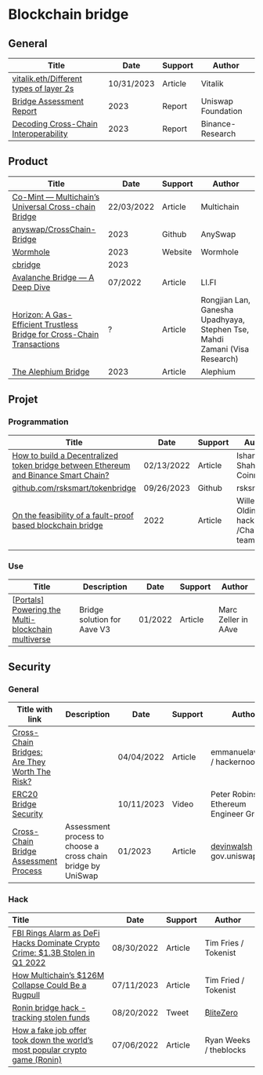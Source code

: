 # Blockchain bridge 

## General

| Title                                                        | Date       | Support | Author             |
| ------------------------------------------------------------ | ---------- | ------- | ------------------ |
| [vitalik.eth/Different types of layer 2s](https://vitalik.eth.limo/general/2023/10/31/l2types.html) | 10/31/2023 | Article | Vitalik            |
| [Bridge Assessment Report](https://uniswap.notion.site/Bridge-Assessment-Report-0c8477afadce425abac9c0bd175ca382) | 2023       | Report  | Uniswap Foundation |
| [Decoding Cross-Chain Interoperability](https://public.bnbstatic.com/static/files/research/decoding-cross-chain-interoperability.pdf) | 2023       | Report  | Binance-Research   |

## Product

| Title                                                        | Date       | Support | Author                                                       |
| ------------------------------------------------------------ | ---------- | ------- | ------------------------------------------------------------ |
| [Co-Mint — Multichain’s Universal Cross-chain Bridge](https://medium.com/multichainorg/co-mint-multichains-universal-cross-chain-bridge-48da559a96b7) | 22/03/2022 | Article | Multichain                                                   |
| [anyswap/CrossChain-Bridge](https://github.com/anyswap/CrossChain-Bridge) | 2023       | Github  | AnySwap                                                      |
| [Wormhole](https://wormhole.com/)                            | 2023       | Website | Wormhole                                                     |
| [cbridge](https://cbridge.celer.network/bridge/ethereum-polygon/eth/) | 2023       |         |                                                              |
| [Avalanche Bridge — A Deep Dive](https://li.fi/knowledge-hub/avalanche-bridge-a-deep-dive/) | 07/2022    | Article | LI.FI                                                        |
| [Horizon: A Gas-Efficient Trustless Bridge for Cross-Chain Transactions](https://open.harmony.one/horizon-a-gas-efficient-trustless-bridge-for-cross-chain-transactions) | ?          | Article | Rongjian Lan, Ganesha Upadhyaya, Stephen Tse, Mahdi Zamani (Visa Research) |
| [The Alephium Bridge](https://medium.com/@alephium/the-alephium-bridge-a787d90b2e4a) | 2023       | Article | Alephium                                                     |



## Projet

### Programmation

| Title                                                        | Date       | Support | Author                                 |
| ------------------------------------------------------------ | ---------- | ------- | -------------------------------------- |
| [How to build a Decentralized token bridge between Ethereum and Binance Smart Chain?](https://medium.com/coinmonks/how-to-build-a-decentralized-token-bridge-between-ethereum-and-binance-smart-chain-58de17441259) | 02/13/2022 | Article | Ishan Shahzad / Coinmonks              |
| [github.com/rsksmart/tokenbridge](https://github.com/rsksmart/tokenbridge) | 09/26/2023 | Github  | rsksmart                               |
| [On the feasibility of a fault-proof based blockchain bridge](https://hackmd.io/@wollum/BJLmdNN4o) | 2022       | Article | Willem Olding / hackmd /ChainSafe team |
|                                                              |            |         |                                        |

### Use

| Title                                                        | Description                 | Date    | Support | Author              |
| ------------------------------------------------------------ | --------------------------- | ------- | ------- | ------------------- |
| [[Portals\] Powering the Multi-blockchain multiverse](https://governance.aave.com/t/portals-powering-the-multi-blockchain-multiverse/6889) | Bridge solution for Aave V3 | 01/2022 | Article | Marc Zeller in AAve |





## Security

### General

| Title with link                                              | Description                                                  | Date       | Support | Author                                                       |
| ------------------------------------------------------------ | ------------------------------------------------------------ | ---------- | ------- | ------------------------------------------------------------ |
| [Cross-Chain Bridges: Are They Worth The Risk?](https://hackernoon.com/cross-chain-bridges-are-they-worth-the-risk) |                                                              | 04/04/2022 | Article | emmanuelawosika / hackernoon                                 |
| [ERC20 Bridge Security](https://www.youtube.com/watch?v=hGDH6CNuMM0) |                                                              | 10/11/2023 | Video   | Peter Robinson / Ethereum Engineer Group                     |
| [Cross-Chain Bridge Assessment Process](https://gov.uniswap.org/t/cross-chain-bridge-assessment-process/20148) | Assessment process to choose a cross chain bridge by UniSwap | 01/2023    | Article | [devinwalsh](https://gov.uniswap.org/u/devinwalsh) / gov.uniswap |



### Hack

| Title                                                        | Date       | Support | Author                                     |
| :----------------------------------------------------------- | ---------- | ------- | ------------------------------------------ |
| [FBI Rings Alarm as DeFi Hacks Dominate Crypto Crime: $1.3B Stolen in Q1 2022](https://tokenist.com/fbi-rings-alarm-as-defi-hacks-dominate-crypto-crime-1-3b-stolen-in-q1-2022/) | 08/30/2022 | Article | Tim Fries / Tokenist                       |
| [How Multichain’s $126M Collapse Could Be a Rugpull](https://tokenist.com/how-multichains-126m-collapse-could-be-a-rugpull/) | 07/11/2023 | Article | Tim Fried / Tokenist                       |
| [Ronin bridge hack - tracking stolen funds](https://twitter.com/blitezero/status/1560954269192564737) | 08/20/2022 | Tweet   | [₿liteZero](https://twitter.com/blitezero) |
| [How a fake job offer took down the world’s most popular crypto game (Ronin)](https://www.theblock.co/post/156038/how-a-fake-job-offer-took-down-the-worlds-most-popular-crypto-game) | 07/06/2022 | Article | Ryan Weeks / theblocks                     |